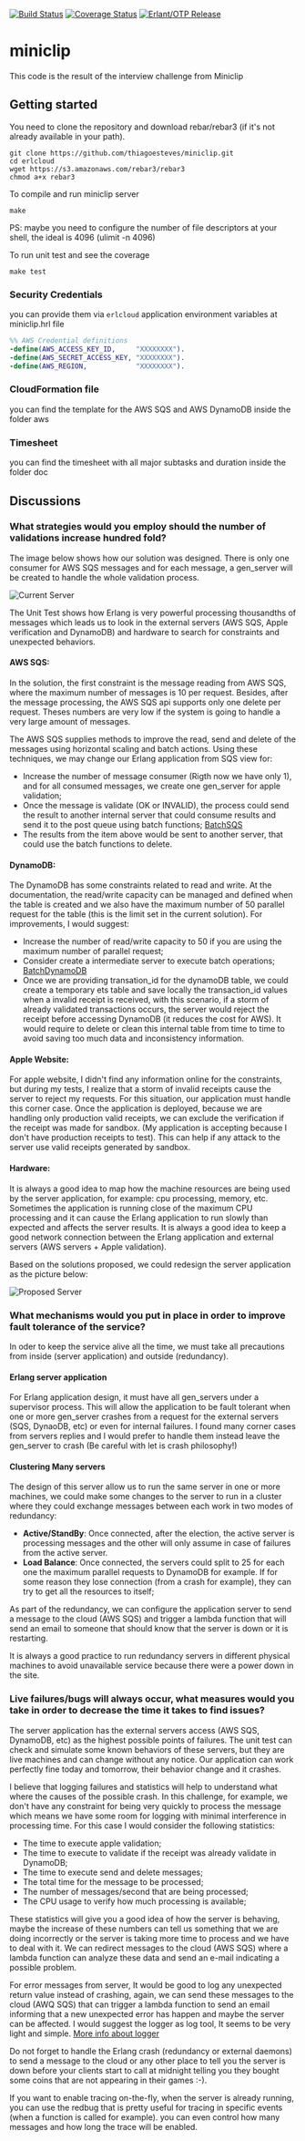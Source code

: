 [![Build Status](https://secure.travis-ci.org/thiagoesteves/miniclip.svg?branch=main)](http://travis-ci.org/thiagoesteves/miniclip)
[![Coverage Status](https://coveralls.io/repos/github/thiagoesteves/miniclip/badge.svg?branch=main)](https://coveralls.io/github/thiagoesteves/miniclip?branch=main)
[![Erlant/OTP Release](https://img.shields.io/badge/Erlang-OTP--23.0-green.svg)](https://github.com/erlang/otp/releases/tag/OTP-23.0)

# miniclip
This code is the result of the interview challenge from Miniclip

## Getting started ##
You need to clone the repository and download rebar/rebar3 (if it's not already available in your path).
```
git clone https://github.com/thiagoesteves/miniclip.git
cd erlcloud
wget https://s3.amazonaws.com/rebar3/rebar3
chmod a+x rebar3
```
To compile and run miniclip server
```
make
```
PS: maybe you need to configure the number of file descriptors at your shell, the ideal is 4096 (ulimit -n 4096)

To run unit test and see the coverage
```
make test
```

### Security Credentials

you can provide them via `erlcloud` application environment variables at miniclip.hrl file
```erlang
%% AWS Credential definitions
-define(AWS_ACCESS_KEY_ID,     "XXXXXXXX").
-define(AWS_SECRET_ACCESS_KEY, "XXXXXXXX").
-define(AWS_REGION,            "XXXXXXXX").
```
### CloudFormation file

you can find the template for the AWS SQS and AWS DynamoDB inside the folder aws

### Timesheet

you can find the timesheet with all major subtasks and duration inside the folder doc

## Discussions

### What strategies would you employ should the number of validations increase hundred fold?

The image below shows how our solution was designed. There is only one consumer for AWS SQS messages and for each message, a gen_server will be created to handle the whole validation process.

![Current Server](/doc/current_server.png)

The Unit Test shows how Erlang is very powerful processing thousandths of messages which leads us to look
in the external servers (AWS SQS, Apple verification and DynamoDB) and hardware to search for constraints and unexpected behaviors.

#### AWS SQS:
In the solution, the first constraint is the message reading from AWS SQS, where the maximum number of messages
is 10 per request. Besides, after the message processing, the AWS SQS api supports only one delete per request. Theses numbers
are very low if the system is going to handle a very large amount of messages.

The AWS SQS supplies methods to improve the read, send and delete of the messages using horizontal scaling and batch actions.
Using these techniques, we may change our Erlang application from SQS view for:

 * Increase the number of message consumer (Rigth now we have only 1), and for all consumed messages, we create one gen_server for apple validation;
 * Once the message is validate (OK or INVALID), the process could send the result to another internal server that could consume results and send it to the post queue using batch functions; [BatchSQS](https://docs.aws.amazon.com/AWSSimpleQueueService/latest/SQSDeveloperGuide/sqs-throughput-horizontal-scaling-and-batching.html)
 * The results from the item above would be sent to another server, that could use the batch functions to delete.

#### DynamoDB:

The DynamoDB has some constraints related to read and write. At the documentation, the read/write capacity can be managed and defined when the table is created and
we also have the maximum number of 50 parallel request for the table (this is the limit set in the current solution). For improvements, I would suggest:

 * Increase the number of read/write capacity to 50 if you are using the maximum number of parallel request;
 * Consider create a intermediate server to execute batch operations; [BatchDynamoDB](https://docs.aws.amazon.com/amazondynamodb/latest/APIReference/API_BatchWriteItem.html)
 * Once we are providing transation_id for the dynamoDB table, we could create a temporary ets table and save locally the transaction_id values when a invalid receipt is received, with this scenario,
if a storm of already validated transactions occurs, the server would reject the receipt before accessing DynamoDB (it reduces the cost for AWS). It would require to delete or clean this internal table from time to time to avoid
saving too much data and inconsistency information.

#### Apple Website:

For apple website, I didn't find any information online for the constraints, but during my tests, I realize that a storm of invalid receipts cause the server to reject my requests. For this situation,
our application must handle this corner case. Once the application is deployed, because we are handling only production valid receipts, we can exclude the verification if the receipt was made for sandbox.
(My application is accepting because I don't have production receipts to test). This can help if any attack to the server use valid receipts generated by sandbox.

#### Hardware:
It is always a good idea to map how the machine resources are being used by the server application, for example: cpu processing, memory, etc. Sometimes the application is running close of the maximum CPU processing and it can cause
the Erlang application to run slowly than expected and affects the server results. It is always a good idea to keep a good network connection between the Erlang application and external servers (AWS servers + Apple validation).

Based on the solutions proposed, we could redesign the server application as the picture below:

![Proposed Server](/doc/proposed_server.png)

### What mechanisms would you put in place in order to improve fault tolerance of the service?

In oder to keep the service alive all the time, we must take all precautions from inside (server application) and outside (redundancy).

#### Erlang server application

For Erlang application design, it must have all gen_servers under a supervisor process. This will allow the application to be fault tolerant when one or more
gen_server crashes from a request for the external servers (SQS, DynaoDB, etc) or even for internal failures. I found many corner cases from servers replies and I would prefer to handle them
instead leave the gen_server to crash (Be careful with let is crash philosophy!)

#### Clustering Many servers

The design of this server allow us to run the same server in one or more machines, we could make some changes to the server to run in a cluster where they could exchange messages
between each work in two modes of redundancy:

 * __Active/StandBy__: Once connected, after the election, the active server is processing messages and the other will only assume in case of failures from the active server.
 * __Load Balance__: Once connected, the servers could split to 25 for each one the maximum parallel requests to DynamoDB for example. If for some reason they lose connection (from a crash for example),
 they can try to get all the resources to itself;

As part of the redundancy, we can configure the application server to send a message to the cloud (AWS SQS) and trigger a lambda function that will send an email to someone that should know that the server
is down or it is restarting.

It is always a good practice to run redundancy servers in different physical machines to avoid unavailable service because there were a power down in the site.

### Live failures/bugs will always occur, what measures would you take in order to decrease the time it takes to find issues?

The server application has the external servers access (AWS SQS, DynamoDB, etc) as the highest possible points of failures. The unit test can check and simulate
some known behaviors of these servers, but they are live machines and can change without any notice. Our application can work perfectly
fine today and tomorrow, their behavior change and it crashes.

I believe that logging failures and statistics will help to understand what where the causes of the possible crash. In this challenge, for example, we don't have any
constraint for being very quickly to process the message which means we have some room for logging with minimal interference in processing time. For this case I would
consider the following statistics:

 * The time to execute apple validation;
 * The time to execute to validate if the receipt was already validate in DynamoDB;
 * The time to execute send and delete messages;
 * The total time for the message to be processed;
 * The number of messages/second that are being processed;
 * The CPU usage to verify how much processing is available;

These statistics will give you a good idea of how the server is behaving, maybe the increase of these numbers can tell us something that we are doing incorrectly or the server
is taking more time to process and we have to deal with it. We can redirect messages to the cloud (AWS SQS) where a lambda function can analyze these data and send an e-mail
indicating a possible problem.

For error messages from server, It would be good to log any unexpected return value instead of crashing, again, we can send these messages to the cloud (AWQ SQS) that can trigger
a lambda function to send an email informing that a new unexpected error has happen and maybe the server can be affected. I would suggest the logger as log tool, It seems to
be very light and simple. [More info about logger](https://ferd.ca/erlang-otp-21-s-new-logger.html)

Do not forget to handle the Erlang crash (redundancy or external daemons) to send a message to the cloud or any other place to tell you the server is down before your clients start to call at midnight telling you
they bought some coins that are not appearing in their games :-).

If you want to enable tracing on-the-fly, when the server is already running, you can use the redbug that is pretty useful for tracing in specific events (when a function is called for example). you can even
control how many messages and how long the trace will be enabled.
